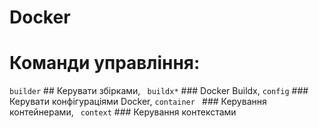 # Docker
# Команди управління:
``builder``   ## Керувати збірками,
`` buildx*``     ### Docker Buildx,
``config`` ### Керувати конфігураціями Docker,
``container ``  ### Керування контейнерами,
`` context``    ### Керування контекстами
